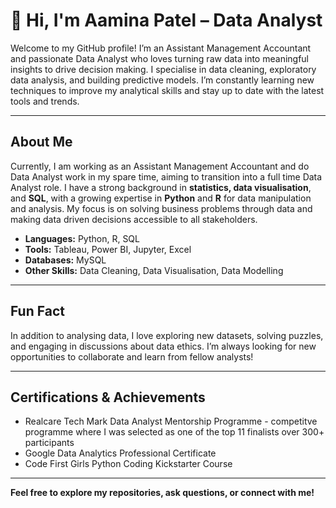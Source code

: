 # 👋 Hi, I'm Aamina Patel – Data Analyst

Welcome to my GitHub profile! I’m an Assistant Management Accountant and passionate Data Analyst who loves turning raw data into meaningful insights to drive decision making. I specialise in data cleaning, exploratory data analysis, and building predictive models. I’m constantly learning new techniques to improve my analytical skills and stay up to date with the latest tools and trends.

---

## About Me
Currently, I am working as an Assistant Management Accountant and do Data Analyst work in my spare time, aiming to transition into a full time Data Analyst role. I have a strong background in **statistics, data visualisation**, and **SQL**, with a growing expertise in **Python** and **R** for data manipulation and analysis. My focus is on solving business problems through data and making data driven decisions accessible to all stakeholders.

- **Languages:** Python, R, SQL
- **Tools:** Tableau, Power BI, Jupyter, Excel
- **Databases:** MySQL
- **Other Skills:** Data Cleaning, Data Visualisation, Data Modelling

---

## Fun Fact
In addition to analysing data, I love exploring new datasets, solving puzzles, and engaging in discussions about data ethics. I’m always looking for new opportunities to collaborate and learn from fellow analysts!

---

## Certifications & Achievements
- Realcare Tech Mark Data Analyst Mentorship Programme - competitve programme where I was selected as one of the top 11 finalists over 300+ participants
- Google Data Analytics Professional Certificate
- Code First Girls Python Coding Kickstarter Course

---

**Feel free to explore my repositories, ask questions, or connect with me!**
